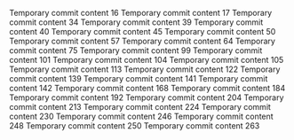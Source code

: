 Temporary commit content 16
Temporary commit content 17
Temporary commit content 34
Temporary commit content 39
Temporary commit content 40
Temporary commit content 45
Temporary commit content 50
Temporary commit content 57
Temporary commit content 64
Temporary commit content 75
Temporary commit content 99
Temporary commit content 101
Temporary commit content 104
Temporary commit content 105
Temporary commit content 113
Temporary commit content 122
Temporary commit content 139
Temporary commit content 141
Temporary commit content 142
Temporary commit content 168
Temporary commit content 184
Temporary commit content 192
Temporary commit content 204
Temporary commit content 213
Temporary commit content 224
Temporary commit content 230
Temporary commit content 246
Temporary commit content 248
Temporary commit content 250
Temporary commit content 263
